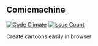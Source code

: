 Comicmachine
------------
[![Code Climate](https://codeclimate.com/github/thegeorgeous/comicmachine/badges/gpa.svg)](https://codeclimate.com/github/thegeorgeous/comicmachine)
[![Issue Count](https://codeclimate.com/github/thegeorgeous/comicmachine/badges/issue_count.svg)](https://codeclimate.com/github/thegeorgeous/comicmachine)

Create cartoons easily in browser

